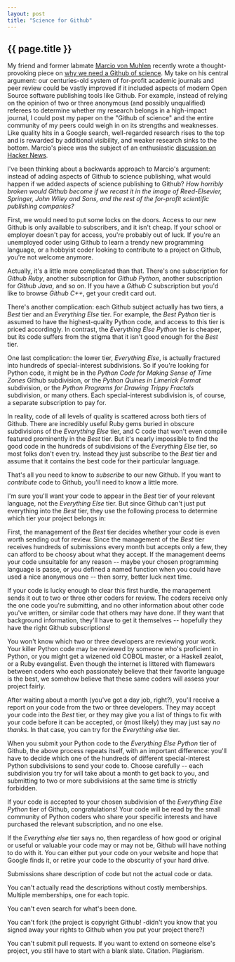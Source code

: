 ```yaml
---
layout: post
title: "Science for Github"
---
```


{{ page.title }}
----------------

My friend and former labmate [Marcio von Muhlen](http://marciovm.com/) recently wrote a thought-provoking piece on [why we need a Github of science](http://marciovm.com/i-want-a-github-of-science).  My take on his central argument:  our centuries-old system of for-profit academic journals and peer review could be vastly improved if it included aspects of modern Open Source software publishing tools like Github.  For example, instead of relying on the opinion of two or three anonymous (and possibly unqualified) referees to determine whether my research belongs in a high-impact journal, I could post my paper on the "Github of science" and the entire community of my peers could weigh in on its strengths and weaknesses.  Like quality hits in a Google search, well-regarded research rises to the top and is rewarded by additional visibility, and weaker research sinks to the bottom.  Marcio's piece was the subject of an enthusiastic [discussion on Hacker News](http://news.ycombinator.com/item?id=2425823).

I've been thinking about a backwards approach to Marcio's argument:  instead of adding aspects of Github to science publishing, what would happen if we added aspects of science publishing to Github?  *How horribly broken would Github become if we recast it in the image of Reed-Elsevier, Springer, John Wiley and Sons, and the rest of the for-profit scientific publishing companies?*

First, we would need to put some locks on the doors.  Access to our new Github is only available to subscribers, and it isn't cheap.  If your school or employer doesn't pay for access, you're probably out of luck.  If you're an unemployed coder using Github to learn a trendy new programming language, or a hobbyist coder looking to contribute to a project on Github, you're not welcome anymore.

Actually, it's a little more complicated than that.  There's one subscription for *Github Ruby*, another subscription for *Github Python*, another subscription for *Github Java*, and so on.  If you have a *Github C* subscription but you'd like to browse *Github C++*, get your credit card out.

There's another complication:  each Github subject actually has two tiers, a *Best* tier and an *Everything Else* tier.  For example, the *Best Python* tier is assumed to have the highest-quality Python code, and access to this tier is priced accordingly.  In contrast, the *Everything Else Python* tier is cheaper, but its code suffers from the stigma that it isn't good enough for the *Best* tier.

One last complication:  the lower tier, *Everything Else*, is actually fractured into hundreds of special-interest subdivisions.  So if you're looking for Python code, it might be in the *Python Code for Making Sense of Time Zones* Github subdivision, or the *Python Quines in Limerick Format* subdivision, or the *Python Programs for Drawing Trippy Fractals* subdivision, or many others.  Each special-interest subdivision is, of course, a separate subscription to pay for.

In reality, code of all levels of quality is scattered across both tiers of Github.  There are incredibly useful Ruby gems buried in obscure subdivisions of the *Everything Else* tier, and C code that won't even compile featured prominently in the *Best* tier.  But it's nearly impossible to find the good code in the hundreds of subdivisions of the *Everything Else* tier, so most folks don't even try.  Instead they just subscribe to the *Best* tier and assume that it contains the best code for their particular language.

That's all you need to know to *subscribe* to our new Github.  If you want to *contribute* code to Github, you'll need to know a little more.

I'm sure you'll want your code to appear in the *Best* tier of your relevant language, not the *Everything Else* tier.  But since Github can't just put everything into the *Best* tier, they use the following process to determine which tier your project belongs in:

First, the management of the *Best* tier decides whether your code is even worth sending out for review.  Since the management of the *Best* tier receives hundreds of submissions every month but accepts only a few, they can afford to be choosy about what they accept.  If the management deems your code unsuitable for any reason -- maybe your chosen programming language is passe, or you defined a named function when you could have used a nice anonymous one -- then sorry, better luck next time.

If your code is lucky enough to clear this first hurdle, the management sends it out to two or three other coders for review.  The coders receive only the one code you're submitting, and no other information about other code you've written, or similar code that others may have done.  If they want that background information, they'll have to get it themselves -- hopefully they have the right Github subscriptions!

You won't know which two or three developers are reviewing your work.  Your killer Python code may be reviewed by someone who's proficient in Python, or you might get a wizened old COBOL master, or a Haskell zealot, or a Ruby evangelist.  Even though the internet is littered with flamewars between coders who each passionately believe that their favorite language is the best, we somehow believe that these same coders will assess your project fairly.

After waiting about a month (you've got a day job, right?), you'll receive a report on your code from the two or three developers.  They may accept your code into the *Best* tier, or they may give you a list of things to fix with your code before it can be accepted, or (most likely) they may just say *no thanks*.  In that case, you can try for the *Everything else* tier.

When you submit your Python code to the *Everything Else Python* tier of Github, the above process repeats itself, with an important difference:  you'll have to decide which one of the hundreds of different special-interest Python subdivisions to send your code to.  Choose carefully -- each subdivision you try for will take about a month to get back to you, and submitting to two or more subdivisions at the same time is strictly forbidden.

If your code is accepted to your chosen subdivision of the *Everything Else Python* tier of Github, congratulations!  Your code will be read by the small community of Python coders who share your specific interests and have purchased the relevant subscription, and no one else.

If the *Everything else* tier says no, then regardless of how good or original or useful or valuable your code may or may not be, Github will have nothing to do with it.  You can either put your code on your website and hope that Google finds it, or retire your code to the obscurity of your hard drive.




Submissions share description of code but not the actual code or data.

You can't actually read the descriptions without costly memberships.  Multiple memberships, one for each topic.

You can't even search for what's been done.

You can't fork (the project is copyright Github!  -didn't you know that you signed away your rights to Github when you put your project there?)

You can't submit pull requests.  If you want to extend on someone else's project, you still have to start with a blank slate.  Citation.  Plagiarism.

